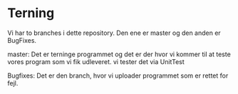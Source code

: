 # Terning

Vi har to branches i dette repository. Den ene er master og den anden er BugFixes. 

master: Det er terninge programmet og det er der hvor vi kommer til at teste vores program som vi fik udleveret. vi tester det via UnitTest

Bugfixes: Det er den branch, hvor vi uploader programmet som er rettet for fejl. 
